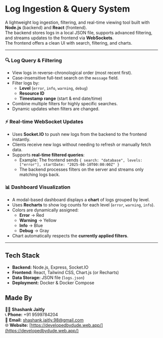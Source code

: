 # Log Ingestion & Query System

A lightweight log ingestion, filtering, and real-time viewing tool built with **Node.js** (backend) and **React** (frontend).  
The backend stores logs in a local JSON file, supports advanced filtering, and streams updates to the frontend via **WebSockets**.  
The frontend offers a clean UI with search, filtering, and charts.

---

### 🔍 Log Query & Filtering
- View logs in reverse-chronological order (most recent first).
- Case-insensitive full-text search on the `message` field.
- Filter logs by:
  - **Level** (`error`, `info`, `warning`, `debug`)
  - **Resource ID**
  - **Timestamp range** (start & end date/time)
- Combine multiple filters for highly specific searches.
- Dynamic updates when filters are changed.

### ⚡ Real-time WebSocket Updates
- Uses **Socket.IO** to push new logs from the backend to the frontend instantly.
- Clients receive new logs without needing to refresh or manually fetch data.
- Supports **real-time filtered queries**:
  - Example: The frontend sends `{ search: "database", levels: ["error"], startDate: "2025-08-10T00:00:00Z" }`
  - The backend processes filters on the server and streams only matching logs back.

### 📊 Dashboard Visualization
- A modal-based dashboard displays a **chart** of logs grouped by level.
- Uses **Recharts** to show log counts for each level (`error`, `warning`, `info`).
- Colors are dynamically assigned:
  - **Error** → Red
  - **Warning** → Yellow
  - **Info** → Blue
  - **Debug** → Gray
- Chart automatically respects the **currently applied filters**.

---

## Tech Stack
- **Backend:** Node.js, Express, Socket.IO
- **Frontend:** React, Tailwind CSS, Chart.js (or Recharts)
- **Data Storage:** JSON file (`logs.json`)
- **Deployment:** Docker & Docker Compose

## Made By  
👨‍💻 **Shashank Jaitly**  
📞 **Phone:** +91 9599784204  
📧 **Email:** [shashank.jaitly.98@gmail.com](mailto:shashank.jaitly.98@gmail.com)  
🌐 **Website:** [https://developedbydude.web.app/](https://developedbydude.web.app/)

